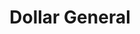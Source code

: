 ---
title: "Dollar General"
url: /fort-wayne/dollar-general-north-coliseum-boulevard/
shop: variety store
---